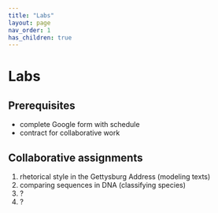 ```yaml
---
title: "Labs"
layout: page
nav_order: 1
has_children: true
---
```



# Labs

## Prerequisites

- complete Google form with schedule
- contract for collaborative work


## Collaborative assignments

1. rhetorical style in the Gettysburg Address (modeling texts)
2. comparing sequences in DNA (classifying species)
3. ?
4. ?